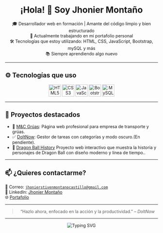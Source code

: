 <h1 align="center">¡Hola! 👋 Soy Jhonier Montaño</h1>

<p align="center">
  🎓 Desarrollador web en formación | Amante del código limpio y bien estructurado<br>
  🚀 Actualmente trabajando en mi portafolio personal<br>
  🛠️ Tecnologías que estoy utilizando: HTML, CSS, JavaScript, Bootstrap, mySQL y más<br>
  📚 Siempre aprendiendo algo nuevo
</p>

---

<h2>⚙️ Tecnologías que uso</h2>
<div align="center">
  <img src="https://cdn.jsdelivr.net/gh/devicons/devicon/icons/html5/html5-original.svg" height="40" alt="HTML5" />
  <img src="https://cdn.jsdelivr.net/gh/devicons/devicon/icons/css3/css3-original.svg" height="40" alt="CSS3" />
  <img src="https://cdn.jsdelivr.net/gh/devicons/devicon/icons/javascript/javascript-original.svg" height="40" alt="JavaScript" />
  <img src="https://cdn.jsdelivr.net/gh/devicons/devicon/icons/bootstrap/bootstrap-original.svg" height="40" alt="Bootstrap" />
  <img src="https://cdn.jsdelivr.net/gh/devicons/devicon/icons/mysql/mysql-original.svg" height="40" alt="MySQL" />

  
</div>


---

## 💼 Proyectos destacados

- 🚗 [M&C Grúas](https://github.com/Jhonier1227/MCgruas): Página web profesional para empresa de transporte y grúas.
- ✅ [DoltNow](https://github.com/Jhonier1227/DoltNow): Gestor de tareas con categorías y modo oscuro.(En pendiente).
- 🐉 [Dragon Ball History](https://github.com/Jhonier1227/DragonBallHistory) Proyecto web interactivo que muestra la historia y personajes de Dragon Ball con diseño moderno y línea de tiempo..
---

## 📫 ¿Quieres contactarme?

📧 Correo: [`jhonierstivenmontanocastillo@gmail.com`](mailto:jhonierstivenmontanocastillo@gmail.com)  
💼 LinkedIn: [Jhonier Montaño](https://www.linkedin.com/in/jhonier-stiven-monta%C3%B1o-castillo-610271346/)  
🌐 [Portafolio]( https://jhonier1227.github.io/Portafolio/) 

---

<blockquote align="center">
  “Hazlo ahora, enfocado en la acción y la productividad.” – <i>DoltNow</i>
</blockquote>

---

<div align="center">
  <img src="https://readme-typing-svg.demolab.com?font=Fira+Code&weight=500&size=24&pause=1000&color=FF3E00&center=true&vCenter=true&width=435&lines=Bienvenido+a+mi+GitHub!;Explora+mis+proyectos;Conecta+conmigo" alt="Typing SVG" />
</div>
